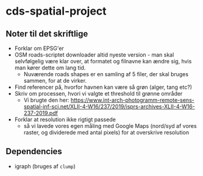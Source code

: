 # cds-spatial-project

## Noter til det skriftlige
- Forklar om EPSG'er
- OSM roads-scriptet downloader altid nyeste version - man skal selvfølgelig være klar over, at formatet og filnavne kan ændre sig, hvis man kører dette om lang tid.
  - Nuværende roads shapes er en samling af 5 filer, der skal bruges sammen, for at de virker.
- Find referencer på, hvorfor havnen kan være så grøn (alger, tang etc?)
- Skriv om processen, hvori vi valgte et threshold til grønne områder
  - Vi brugte den her: https://www.int-arch-photogramm-remote-sens-spatial-inf-sci.net/XLII-4-W16/237/2019/isprs-archives-XLII-4-W16-237-2019.pdf
- Forklar at resolution ikke rigtigt passede
  - så vi lavede vores egen måling med Google Maps (nord/syd af vores raster, og dividerede med antal pixels) for at overskrive resolution
## Dependencies
- igraph (bruges af `clump`)